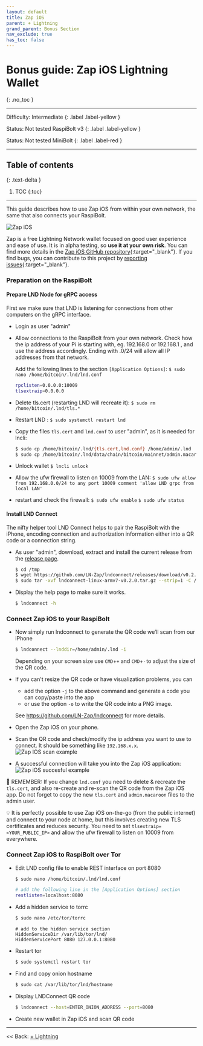 ```yaml
---
layout: default
title: Zap iOS
parent: + Lightning
grand_parent: Bonus Section
nav_exclude: true
has_toc: false
---
```

<!-- markdownlint-disable MD014 MD022 MD025 MD033 MD040 -->

# Bonus guide: Zap iOS Lightning Wallet

{: .no_toc }

---

Difficulty: Intermediate
{: .label .label-yellow }

Status: Not tested RaspiBolt v3
{: .label .label-yellow }

Status: Not tested MiniBolt
{: .label .label-red }

---

## Table of contents
{: .text-delta }

1. TOC
{:toc}

---

This guide describes how to use Zap iOS from within your own network, the same that also connects your RaspiBolt.

![Zap iOS](../../../images/72_zapios.png)

Zap is a free Lightning Network wallet focused on good user experience and ease of use. It is in alpha testing, so **use it at your own risk**. You can find more details in the [Zap iOS GitHub repository](https://github.com/LN-Zap/zap-iOS){:target="_blank"}. If you find bugs, you can contribute to this project by [reporting issues](https://github.com/LN-Zap/zap-iOS/issues){:target="_blank"}.

### Preparation on the RaspiBolt

#### Prepare LND Node for gRPC access
First we make sure that LND is listening for connections from other computers on the gRPC interface.

* Login as user "admin"

* Allow connections to the RaspiBolt from your own network. Check how the ip address of your Pi is starting with, eg. 192.168.0 or 192.168.1 , and use the address accordingly. Ending with .0/24 will allow all IP addresses from that network.

  Add the following lines to the section `[Application Options]`:
  `$ sudo nano /home/bitcoin/.lnd/lnd.conf`

  ```sh
  rpclisten=0.0.0.0:10009
  tlsextraip=0.0.0.0
  ```

* Delete tls.cert (restarting LND will recreate it):
  `$ sudo rm /home/bitcoin/.lnd/tls.*`

* Restart LND :
  `$ sudo systemctl restart lnd`

* Copy the files `tls.cert` and `lnd.conf` to user "admin", as it is needed for lncli:

  ```sh
  $ sudo cp /home/bitcoin/.lnd/{tls.cert,lnd.conf} /home/admin/.lnd
  $ sudo cp /home/bitcoin/.lnd/data/chain/bitcoin/mainnet/admin.macaroon /home/admin/.lnd/data/chain/bitcoin/mainnet
  ```

* Unlock wallet
  `$ lncli unlock`

* Allow the ufw firewall to listen on 10009 from the LAN:
  `$ sudo ufw allow from 192.168.0.0/24 to any port 10009 comment 'allow LND grpc from local LAN'`

* restart and check the firewall:
  `$ sudo ufw enable`
  `$ sudo ufw status`

#### Install LND Connect
The nifty helper tool LND Connect helps to pair the RaspiBolt with the iPhone, encoding connection and authorization information either into a QR code or a connection string.

* As user "admin", download, extract and install the current release from the [release page](https://github.com/LN-Zap/lndconnect/releases).

  ```sh
  $ cd /tmp
  $ wget https://github.com/LN-Zap/lndconnect/releases/download/v0.2.0/lndconnect-linux-armv7-v0.2.0.tar.gz
  $ sudo tar -xvf lndconnect-linux-armv7-v0.2.0.tar.gz --strip=1 -C /usr/local/bin
  ```

* Display the help page to make sure it works.

  ```sh
  $ lndconnect -h
  ```

### Connect Zap iOS to your RaspiBolt

* Now simply run lndconnect to generate the QR code we’ll scan from our iPhone

  ```sh
  $ lndconnect --lnddir=/home/admin/.lnd -i
  ```

  Depending on your screen size use `CMD`+`+` and `CMD`+`-` to adjust the size of the QR code.

* If you can't resize the QR code or have visualization problems, you can
  * add the option `-j` to the above command and generate a code you can copy/paste into the app
  * or use the option `-o` to write the QR code into a PNG image.

  See https://github.com/LN-Zap/lndconnect for more details.

* Open the Zap iOS on your phone.

* Scan the QR code and check/modify the ip address you want to use to connect. It should be something like `192.168.x.x`.
  ![Zap IOS scan example](../../../images/72_zapios_scan.png)

* A successful connection will take you into the Zap iOS application:
  ![Zap iOS succesful example](../../../images/72_zapios_succesful.png)

🚨 REMEMBER: If you change `lnd.conf` you need to delete & recreate the `tls.cert`, and also re-create and re-scan the QR code from the Zap iOS app. Do not forget to copy the new `tls.cert` and `admin.macaroon` files to the admin user.

💡 It is perfectly possible to use Zap iOS on-the-go (from the public internet) and connect to your node at home, but this involves creating new TLS certificates and reduces security. You need to set `tlsextraip=<YOUR_PUBLIC_IP>` and allow the ufw firewall to listen on 10009 from everywhere.

### Connect Zap iOS to RaspiBolt over Tor

* Edit LND config file to enable REST interface on port 8080

  ```sh
  $ sudo nano /home/bitcoin/.lnd/lnd.conf
  ```

  ```sh
  # add the following line in the [Application Options] section
  restlisten=localhost:8080
  ```

* Add a hidden service to torrc

  ```sh
  $ sudo nano /etc/tor/torrc
  ```

  ```
  # add to the hidden service section
  HiddenServiceDir /var/lib/tor/lnd/
  HiddenServicePort 8080 127.0.0.1:8080
  ```

* Restart tor

  ```sh
  $ sudo systemctl restart tor
  ```

* Find and copy onion hostname

  ```sh
  $ sudo cat /var/lib/tor/lnd/hostname
  ```

* Display LNDConnect QR code

  ```sh
  $ lndconnect --host=ENTER_ONION_ADDRESS --port=8080
  ```

* Create new wallet in Zap iOS and scan QR code

---

<< Back: [+ Lightning](index.md)
